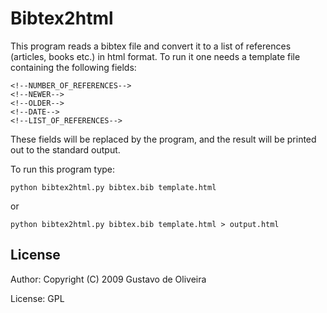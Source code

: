 # Bibtex2html

This program reads a bibtex file and convert it to a list of references
(articles, books etc.) in html format. To run it one needs a template file
containing the following fields:

    <!--NUMBER_OF_REFERENCES-->
    <!--NEWER-->
    <!--OLDER-->
    <!--DATE-->
    <!--LIST_OF_REFERENCES-->

These fields will be replaced by the program, and the result will be printed
out to the standard output.

To run this program type:

    python bibtex2html.py bibtex.bib template.html

or

    python bibtex2html.py bibtex.bib template.html > output.html

## License

Author: Copyright (C) 2009 Gustavo de Oliveira

License: GPL
